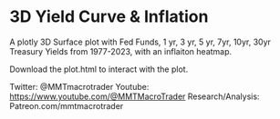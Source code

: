 # 3D Yield Curve & Inflation
A plotly 3D Surface plot with Fed Funds, 1 yr, 3 yr, 5 yr, 7yr, 10yr, 30yr Treasury Yields from 1977-2023, with an inflaiton heatmap.

Download the plot.html to interact with the plot.

Twitter: @MMTmacrotrader
Youtube: https://www.youtube.com/@MMTMacroTrader
Research/Analysis: Patreon.com/mmtmacrotrader

